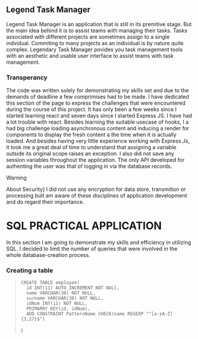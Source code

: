 ## Legend Task Manager
Legend Task Manager is an application that is still in its premitive stage. But the main idea behind it is to assist teams with managing their tasks. Tasks associated with different projects are sometimes assign to a single indvidual. Commiting to many projects as an individual is by nature quite complex. Legendary Task Manager povides you task management tools with an aesthetic and usable user interface to assist teams with task management.

### Transperancy 
The code was written solely for demonstrating my skills set and due to the demands of deadline a few comprimises had to be made. I have dedicated this section of the page to express the challenges that were encountered during the course of this project. It has only been a few weeks since I started learning react and seven days since I started Express JS. I have had a lot trouble with react. Besides learning the suitable usecase of hooks, I a had big challenge loading asynchronous content and inducing a render for components to display the fresh content a the time when it is actually loaded. And besides having very little experience working with Express Js, it  took me a great deal of time to understand that assigning a variable outside its original scope raises an exception. I also did not save any session variables throughout the application. The only API developed for authenting the user was that of logging in via the database records.

>[!WARNING]
>About Security] 
>I did not use any encryption for data store, transmition or processing butI am aware of these disciplines of application development and do regard their importance.


# SQL PRACTICAL APPLICATION
In this section I am going to demonstrate my skills and efficiency in utilizing SQL. I decided to limit the number of queries that were involved in the whole database-creation process.

### Creating a table
>     CREATE TABLE employee(
>       id INT(11) AUTO_INCREMENT NOT NULl,
>       name VARCHAR(30) NOT NULL,
>       surname VARCHAR(30) NOT NULL,
>       idNum INT(11) NOT NULL,
>       PRIMARRY KEY(id, idNum),
>       ADD CONSTRAINT PatternName CHECK(name REGEXP "^[a-zA-Z]{3,27}$") 
>   )


